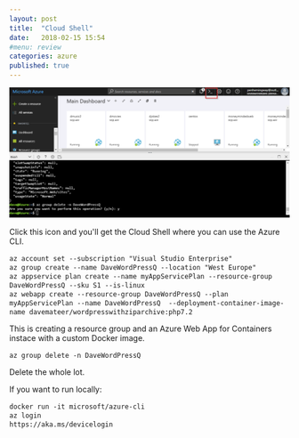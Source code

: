 ```yaml
---
layout: post
title:  "Cloud Shell"
date:   2018-02-15 15:54
#menu: review
categories: azure 
published: true 
---
```

![ps](/assets/2018-02-15/azurecli.png)

Click this icon and you'll get the Cloud Shell where you can use the Azure CLI.

```
az account set --subscription "Visual Studio Enterprise"
az group create --name DaveWordPressQ --location "West Europe"
az appservice plan create --name myAppServicePlan --resource-group DaveWordPressQ --sku S1 --is-linux
az webapp create --resource-group DaveWordPressQ --plan myAppServicePlan --name DaveWordPressQ  --deployment-container-image-name davemateer/wordpresswithziparchive:php7.2
```
This is creating a resource group and an Azure Web App for Containers instace with a custom Docker image.

```
az group delete -n DaveWordPressQ 
```
Delete the whole lot.

If you want to run locally:

```
docker run -it microsoft/azure-cli
az login
https://aka.ms/devicelogin
```

